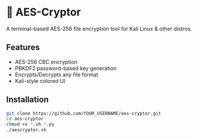 # 🔐 AES-Cryptor

A terminal-based AES-256 file encryption tool for Kali Linux & other distros.

## Features
- AES-256 CBC encryption
- PBKDF2 password-based key generation
- Encrypts/Decrypts any file format
- Kali-style colored UI

## Installation
```bash
git clone https://github.com/YOUR_USERNAME/aes-cryptor.git
cd aes-cryptor
chmod +x *.sh *.py
./aescryptor.sh

